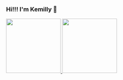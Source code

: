 ### Hi!!! I'm Kemilly 👋

<!--
**Faariaas/Faariaas** is a ✨ _special_ ✨ repository because its `README.md` (this file) appears on your GitHub profile.

Here are some ideas to get you started:

- 🔭 I’m currently working on ...
- 🌱 I’m currently learning ...
- 👯 I’m looking to collaborate on ...
- 🤔 I’m looking for help with ...
- 💬 Ask me about ...
- 📫 How to reach me: ...
- 😄 Pronouns: ...
- ⚡ Fun fact: ...
-->

<a href="https://github.com/kemilly30/">
  <img height="150em" src="https://github-readme-stats.vercel.app/api?username=kemilly30&show_icons=false&theme=dracula&title_color=1DE0BC&include_all_commits=true&count_private=true"/>
    
  <img height="150em" src="https://github-readme-stats.vercel.app/api/top-langs/?username=kemilly30&layout=compact&langs_count=7&theme=dracula&title_color=1DE0BC"/>
